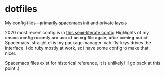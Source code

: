 # dotfiles

~~My config files - primarily spacemacs init and private layers~~

2020 most recent config is in [this semi-literate config](./configuration.org)
Highlights of my emacs config recently are use of an org file again, after
coming out of Spacemacs. straight.el is my package manager. xah-fly-keys
drives the interface. i do ruby mostly at work, so i have some config to make
that nicer.

Spacemacs files exist for historical reference, it is unlikely i'll go back
at this point :)
